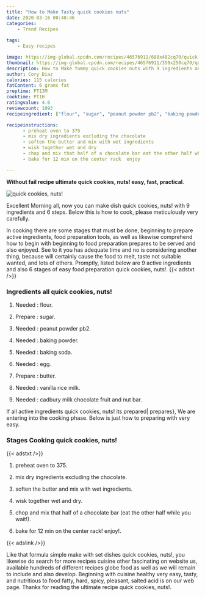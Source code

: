 ```yaml
---
title: "How to Make Tasty quick cookies nuts"
date: 2020-03-16 00:48:46
categories:
    - Trend Recipes
    
tags:
    - Easy recipes

image: https://img-global.cpcdn.com/recipes/46576911/680x482cq70/quick-cookies-nuts-recipe-main-photo.jpg
thumbnail: https://img-global.cpcdn.com/recipes/46576911/350x250cq70/quick-cookies-nuts-recipe-main-photo.jpg
description: How to Make Yummy quick cookies nuts with 9 ingredients and 6 stages of easy cooking.
author: Cory Diaz
calories: 115 calories
fatContent: 6 grams fat
preptime: PT13M
cooktime: PT1H
ratingvalue: 4.6
reviewcount: 1093
recipeingredient: ["flour", "sugar", "peanut powder pb2", "baking powder", "baking soda", "egg", "butter", "vanilla rice milk", "cadbury milk chocolate fruit and nut bar"]

recipeinstructions: 
      - preheat oven to 375 
      - mix dry ingredients excluding the chocolate 
      - soften the butter and mix with wet ingredients 
      - wisk together wet and dry 
      - chop and mix that half of a chocolate bar eat the other half while you wait 
      - bake for 12 min on the center rack  enjoy

---
```




**Without fail recipe ultimate quick cookies, nuts! easy, fast, practical**. 


![quick cookies, nuts!](https://img-global.cpcdn.com/recipes/46576911/680x482cq70/quick-cookies-nuts-recipe-main-photo.jpg "quick cookies, nuts!")




Excellent Morning all, now you can make dish quick cookies, nuts! with 9 ingredients and 6 steps. Below this is how to cook, please meticulously very carefully.

In cooking there are some stages that must be done, beginning to prepare active ingredients, food preparation tools, as well as likewise comprehend how to begin with beginning to food preparation prepares to be served and also enjoyed. See to it you has adequate time and no is considering another thing, because will certainly cause the food to melt, taste not suitable wanted, and lots of others. Promptly, listed below are 9 active ingredients and also 6 stages of easy food preparation quick cookies, nuts!.
{{< adstxt />}}

### Ingredients all quick cookies, nuts!


1. Needed  : flour.

1. Prepare  : sugar.

1. Needed  : peanut powder pb2.

1. Needed  : baking powder.

1. Needed  : baking soda.

1. Needed  : egg.

1. Prepare  : butter.

1. Needed  : vanilla rice milk.

1. Needed  : cadbury milk chocolate fruit and nut bar.



If all active ingredients quick cookies, nuts! its prepared| prepares}, We are entering into the cooking phase. Below is just how to preparing with very easy.

### Stages Cooking quick cookies, nuts!

{{< adstxt />}}


1. preheat oven to 375.



1. mix dry ingredients excluding the chocolate.



1. soften the butter and mix with wet ingredients.



1. wisk together wet and dry.



1. chop and mix that half of a chocolate bar (eat the other half while you wait!).



1. bake for 12 min on the center rack!  enjoy!.





{{< adslink />}}

Like that formula simple make with set dishes quick cookies, nuts!, you likewise do search for more recipes cuisine other fascinating on website us, available hundreds of different recipes globe food as well as we will remain to include and also develop. Beginning with cuisine healthy very easy, tasty, and nutritious to food fatty, hard, spicy, pleasant, salted acid is on our web page. Thanks for reading the ultimate recipe quick cookies, nuts!.
